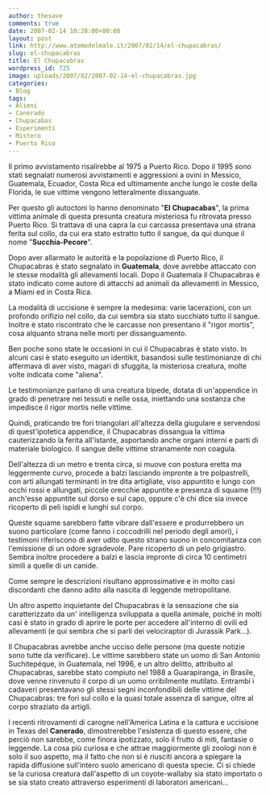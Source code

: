 ```yaml
---
author: thesave
comments: true
date: 2007-02-14 10:28:00+00:00
layout: post
link: http://www.atomodelmale.it/2007/02/14/el-chupacabras/
slug: el-chupacabras
title: El Chupacabras
wordpress_id: 725
image: uploads/2007/02/2007-02-14-el-chupacabras.jpg
categories:
- Blog
tags:
- Alieni
- Canerado
- Chupacabas
- Esperimenti
- Mistero
- Puerto Rico
---
```


Il primo avvistamento risalirebbe al 1975 a Puerto Rico. Dopo il 1995 sono stati segnalati numerosi avvistamenti e aggressioni a ovini in Messico, Guatemala, Ecuador, Costa Rica ed ultimamente anche lungo le coste della Florida, le sue vittime vengono letteralmente dissanguate.

Per questo gli autoctoni lo hanno denominato "**El Chupacabas**", la prima vittima animale di questa presunta creatura misteriosa fu ritrovata presso Puerto Rico. Si trattava di una capra la cui carcassa presentava una strana ferita sul collo, da cui era stato estratto tutto il sangue, da qui dunque il nome "**Succhia-Pecore**".

Dopo aver allarmato le autorità e la popolazione di Puerto Rico, il Chupacabras è stato segnalato in **Guatemala**, dove avrebbe attaccato con le stesse modalità gli allevamenti locali. Dopo il Guatemala il Chupacabras è stato indicato come autore di attacchi ad animali da allevamenti in Messico, a Miami ed in Costa Rica.

La modalità di uccisione è sempre la medesima: varie lacerazioni, con un profondo orifizio nel collo, da cui sembra sia stato succhiato tutto il sangue. Inoltre è stato riscontrato che le carcasse non presentano il "rigor mortis", cosa alquanto strana nelle morti per dissanguamento.

Ben poche sono state le occasioni in cui il Chupacabras è stato visto. In alcuni casi è stato eseguito un identikit, basandosi sulle testimonianze di chi affermava di aver visto, magari di sfuggita, la misteriosa creatura, molte volte indicata come "aliena".

Le testimonianze parlano di una creatura bipede, dotata di un'appendice in grado di penetrare nei tessuti e nelle ossa, iniettando una sostanza che impedisce il rigor mortis nelle vittime.

Quindi, praticando tre fori triangolari all'altezza della giugulare e servendosi di quest'ipotetica appendice, il Chupacabras dissangua la vittima cauterizzando la ferita all'istante, asportando anche organi interni e parti di materiale biologico. Il sangue delle vittime stranamente non coagula.

Dell'altezza di un metro e trenta circa, si muove con postura eretta ma leggermente curvo, procede a balzi lasciando impronte a tre polpastrelli, con arti allungati terminanti in tre dita artigliate, viso appuntito e lungo con occhi rossi e allungati, piccole orecchie appuntite e presenza di squame (!!!) anch'esse appuntite sul dorso e sul capo, oppure c'è chi dice sia invece ricoperto di peli ispidi e lunghi sul corpo.

Queste squame sarebbero fatte vibrare dall'essere e produrrebbero un suono particolare (come fanno i coccodrilli nel periodo degli amori), i testimoni riferiscono di aver udito questo strano suono in concomitanza con l'emissione di un odore sgradevole. Pare ricoperto di un pelo grigiastro. Sembra inoltre procedere a balzi e lascia impronte di circa 10 centimetri simili a quelle di un canide.

Come sempre le descrizioni risultano approssimative e in molto casi discordanti che danno adito alla nascita di leggende metropolitane.

Un altro aspetto inquietante del Chupacabras è la sensazione che sia caratterizzato da un' intelligenza sviluppata a quella animale, poiché in molti casi è stato in grado di aprire le porte per accedere all'interno di ovili ed allevamenti (e qui sembra che si parli dei velociraptor di Jurassik Park...).

Il Chupacabras avrebbe anche ucciso delle persone (ma queste notizie sono tutte da verificare). Le vittime sarebbero state un uomo di San Antonio Suchitepéque, in Guatemala, nel 1996, e un altro delitto, attribuito al Chupacabras, sarebbe stato compiuto nel 1988 a Guarapiranga, in Brasile, dove venne rinvenuto il corpo di un uomo orribilmente mutilato. Entrambi i cadaveri presentavano gli stessi segni inconfondibili delle vittime del Chupacabras: tre fori sul collo e la quasi totale assenza di sangue, oltre al corpo straziato da artigli.

I recenti ritrovamenti di carogne nell'America Latina e la cattura e uccisione in Texas del **Canerado**, dimostrerebbe l'esistenza di questo essere, che perciò non sarebbe, come finora ipotizzato, solo il frutto di miti, fantasie o leggende. La cosa più curiosa e che attrae maggiormente gli zoologi non è solo il suo aspetto, ma il fatto che non si è riusciti ancora a spiegare la rapida diffusione sull'intero suolo americano di questa specie. Ci si chiede se la curiosa creatura dall'aspetto di un coyote-wallaby sia stato importato o se sia stato creato attraverso esperimenti di laboratori americani...
